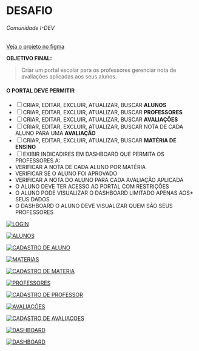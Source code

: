# DESAFIO

###### Comunidade I-DEV

[Veja o projeto no figma](https://www.figma.com/proto/oFqXE6zW97xGmvYtDB37I2/portal-escolar?node-id=4%3A156&scaling=scale-down "Veja o projeto no figma")

**OBJETIVO FINAL:**

> Criar um portal escolar para os professores gerenciar nota de avaliações aplicadas aos seus alunos.

#### O PORTAL DEVE PERMITIR

- ☐ CRIAR, EDITAR, EXCLUIR, ATUALIZAR, BUSCAR **ALUNOS**
- ☐ CRIAR, EDITAR, EXCLUIR, ATUALIZAR, BUSCAR **PROFESSORES**
- ☐ CRIAR, EDITAR, EXCLUIR, ATUALIZAR, BUSCAR **AVALIAÇÕES**
- ☐ CRIAR, EDITAR, EXCLUIR, ATUALIZAR, BUSCAR NOTA DE CADA ALUNO PARA UMA **AVALIAÇÃO**
- ☐ CRIAR, EDITAR, EXCLUIR, ATUALIZAR, BUSCAR **MATÉRIA DE ENSINO**
- ☐ EXIBIR INDICADIRES EM DASHBOARD QUE PERMITA OS PROFESSORES A:
- VERIFICAR A NOTA DE CADA ALUNO POR MATÉRIA
- VERIFICAR SE O ALUNO FOI APROVADO
- VERIFICAR A NOTA DO ALUNO PARA CADA AVALIAÇÃO APLICADA
- O ALUNO DEVE TER ACESSO AO PORTAL COM RESTRIÇÕES
- O ALUNO PODE VISUALIZAR O DASHBOARD LIMITADO APENAS AOS* SEUS DADOS
- O DASHBOARD O ALUNO DEVE VISUALIZAR QUEM SÃO SEUS PROFESSORES

[![LOGIN](./images/LOGIN.jpg "LOGIN")](./images/LOGIN.jpg "LOGIN")

[![ALUNOS](./images/ALUNOS.jpg "LOGIN")](./images/ALUNOS.jpg "ALUNOS")

[![CADASTRO DE ALUNO](./images/CADASTRO_DE_ALUNO.jpg "LOGIN")](./images/CADASTRO_DE_ALUNO.jpg "CADASTRO DE ALUNO")

[![MATERIAS](./images/MATERIAS.jpg "MATERIAS")](./images/MATERIAS.jpg "MATERIAS")

[![CADASTRO DE MATERIA](./images/CADASTRO_DE_MATERIA.jpg "CADASTRO DE MATERIA")](./images/CADASTRO_DE_MATERIA.jpg "CADASTRO DE MATERIA")

[![PROFESSORES](./images/PROFESSORES.jpg "PROFESSORES")](./images/PROFESSORES.jpg "PROFESSORES")

[![CADASTRO DE PROFESSOR](./images/CADASTRO_DE_PROFESSOR.jpg "CADASTRO DE PROFESSOR")](./images/CADASTRO_DE_PROFESSOR.jpg "CADASTRO DE PROFESSOR")

[![AVALIAÇÕES](./images/AVALIACOES.jpg "AVALIAÇÕES")](./images/AVALIACOES.jpg "AVALIAÇÕES")

[![CADASTRO DE AVALIACOES](./images/CADASTRO_DE_AVALIACAO.jpg "CADASTRO DE AVALIACOES")](./images/CADASTRO_DE_AVALIACAO.jpg "CADASTRO DE AVALIAÇÕES")

[![DASHBOARD](./images/DASHBOARD.jpg "DASHBOARD")](./images/DASHBOARD.jpg "DASHBOARD")

[![DASHBOARD](./images/DASHBOARD_FINAL.jpg "DASHBOARD")](./images/DASHBOARD_FINAL.jpg "DASHBOARD")
